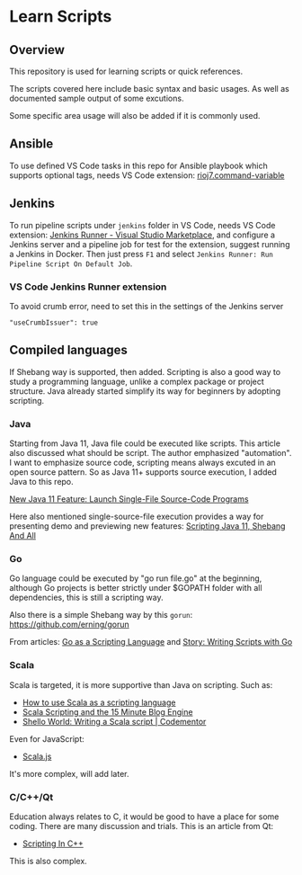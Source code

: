 # Learn Scripts

## Overview

This repository is used for learning scripts or quick references.

The scripts covered here include basic syntax and basic usages. As well as documented sample output of some excutions.

Some specific area usage will also be added if it is commonly used.

## Ansible

To use defined VS Code tasks in this repo for Ansible playbook which supports optional tags, needs VS Code extension: [rioj7.command-variable](https://marketplace.visualstudio.com/items?itemName=rioj7.command-variable)

## Jenkins

To run pipeline scripts under `jenkins` folder in VS Code, needs VS Code extension: [Jenkins Runner - Visual Studio Marketplace](https://marketplace.visualstudio.com/items?itemName=dave-hagedorn.jenkins-runner), and configure a Jenkins server and a pipeline job for test for the extension, suggest running a Jenkins in Docker. Then just press `F1` and select `Jenkins Runner: Run Pipeline Script On Default Job`.

### VS Code Jenkins Runner extension

To avoid crumb error, need to set this in the settings of the Jenkins server
```
"useCrumbIssuer": true
```

## Compiled languages

If Shebang way is supported, then added. Scripting is also a good way to study a programming language, unlike a complex package or project structure. Java already started simplify its way for beginners by adopting scripting.

### Java

Starting from Java 11, Java file could be executed like scripts. This article also discussed what should be script. The author emphasized "automation". I want to emphasize source code, scripting means always excuted in an open source pattern. So as Java 11+ supports source execution, I added Java to this repo.

[New Java 11 Feature: Launch Single-File Source-Code Programs](https://medium.com/the-java-report/new-java-11-feature-launch-single-file-source-code-programs-fadd698abf54)

Here also mentioned single-source-file execution provides a way for presenting demo and previewing new features: [Scripting Java 11, Shebang And All](https://blog.codefx.org/java/scripting-java-shebang/)


### Go

Go language could be executed by "go run file.go" at the beginning, although Go projects is better strictly under $GOPATH folder with all dependencies, this is still a scripting way. 

Also there is a simple Shebang way by this `gorun`: https://github.com/erning/gorun

From articles: [Go as a Scripting Language](https://www.infoq.com/news/2020/04/go-scripting-language/) and [Story: Writing Scripts with Go](https://gist.github.com/posener/73ffd326d88483df6b1cb66e8ed1e0bd)

### Scala

Scala is targeted, it is more supportive than Java on scripting. Such as:

* [How to use Scala as a scripting language](https://alvinalexander.com/scala/how-to-write-scala-shell-scripts-scripting-language-examples/)
* [Scala Scripting and the 15 Minute Blog Engine](https://www.lihaoyi.com/post/ScalaScriptingandthe15MinuteBlogEngine.html)
* [Shello World: Writing a Scala script | Codementor](https://www.codementor.io/@martinbrosenberg/shello-world-writing-a-scala-script-z8qg4i7d4)

Even for JavaScript:

* [Scala.js](http://www.scala-js.org/)

It's more complex, will add later.

### C/C++/Qt

Education always relates to C, it would be good to have a place for some coding. There are many discussion and trials. This is an article from Qt:

* [Scripting In C++](https://www.qt.io/blog/2018/06/15/scripting-in-c)

This is also complex.